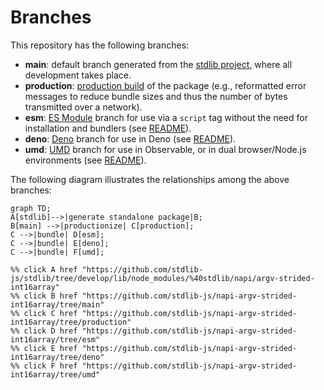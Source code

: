 <!--

@license Apache-2.0

Copyright (c) 2022 The Stdlib Authors.

Licensed under the Apache License, Version 2.0 (the "License");
you may not use this file except in compliance with the License.
You may obtain a copy of the License at

    http://www.apache.org/licenses/LICENSE-2.0

Unless required by applicable law or agreed to in writing, software
distributed under the License is distributed on an "AS IS" BASIS,
WITHOUT WARRANTIES OR CONDITIONS OF ANY KIND, either express or implied.
See the License for the specific language governing permissions and
limitations under the License.

-->

# Branches

This repository has the following branches:

-   **main**: default branch generated from the [stdlib project][stdlib-url], where all development takes place.
-   **production**: [production build][production-url] of the package (e.g., reformatted error messages to reduce bundle sizes and thus the number of bytes transmitted over a network).
-   **esm**: [ES Module][esm-url] branch for use via a `script` tag without the need for installation and bundlers (see [README][esm-readme]).
-   **deno**: [Deno][deno-url] branch for use in Deno (see [README][deno-readme]).
-   **umd**: [UMD][umd-url] branch for use in Observable, or in dual browser/Node.js environments (see [README][umd-readme]).

The following diagram illustrates the relationships among the above branches:

```mermaid
graph TD;
A[stdlib]-->|generate standalone package|B;
B[main] -->|productionize| C[production];
C -->|bundle| D[esm];
C -->|bundle| E[deno];
C -->|bundle| F[umd];

%% click A href "https://github.com/stdlib-js/stdlib/tree/develop/lib/node_modules/%40stdlib/napi/argv-strided-int16array"
%% click B href "https://github.com/stdlib-js/napi-argv-strided-int16array/tree/main"
%% click C href "https://github.com/stdlib-js/napi-argv-strided-int16array/tree/production"
%% click D href "https://github.com/stdlib-js/napi-argv-strided-int16array/tree/esm"
%% click E href "https://github.com/stdlib-js/napi-argv-strided-int16array/tree/deno"
%% click F href "https://github.com/stdlib-js/napi-argv-strided-int16array/tree/umd"
```

[stdlib-url]: https://github.com/stdlib-js/stdlib/tree/develop/lib/node_modules/%40stdlib/napi/argv-strided-int16array
[production-url]: https://github.com/stdlib-js/napi-argv-strided-int16array/tree/production
[deno-url]: https://github.com/stdlib-js/napi-argv-strided-int16array/tree/deno
[deno-readme]: https://github.com/stdlib-js/napi-argv-strided-int16array/blob/deno/README.md
[umd-url]: https://github.com/stdlib-js/napi-argv-strided-int16array/tree/umd
[umd-readme]: https://github.com/stdlib-js/napi-argv-strided-int16array/blob/umd/README.md
[esm-url]: https://github.com/stdlib-js/napi-argv-strided-int16array/tree/esm
[esm-readme]: https://github.com/stdlib-js/napi-argv-strided-int16array/blob/esm/README.md